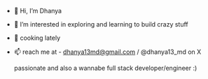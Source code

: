 - 👋 Hi, I’m Dhanya

- 👀 I’m interested in exploring and learning to build crazy stuff
  
- 🍳 cooking lately
  
- 📫 reach me at - dhanya13md@gmail.com / @dhanya13_md on X


  passionate and also a wannabe full stack developer/engineer :)
<!---
dhanyamd/dhanyamd is a ✨ special ✨ repository because its `README.md` (this file) appears on your GitHub profile.
You can click the Preview link to take a look at your changes.
--->
